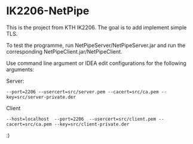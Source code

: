 # IK2206-NetPipe
This is the project from KTH IK2206. The goal is to add implement simple TLS.

To test the programme, run  NetPipeServer/NetPipeServer.jar and run the corresponding NetPipeClient.jar/NetPipeClient.

Use command line argument or IDEA edit configurations for the following arguments:

Server:

```
--port=2206 --usercert=src/server.pem --cacert=src/ca.pem --key=src/server-private.der
```

Client

```
--host=localhost  --port=2206  --usercert=src/client.pem --cacert=src/ca.pem --key=src/client-private.der
```

:)
